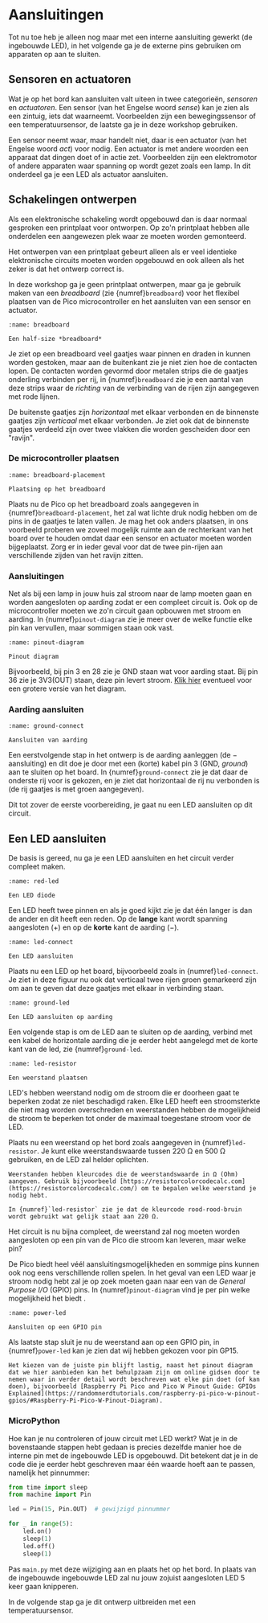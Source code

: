 # Aansluitingen

Tot nu toe heb je alleen nog maar met een interne aansluiting gewerkt (de ingebouwde LED), in het volgende ga je de externe pins gebruiken om apparaten op aan te sluiten.

## Sensoren en actuatoren

Wat je op het bord kan aansluiten valt uiteen in twee categorieën, *sensoren* en *actuatoren*. Een sensor (van het Engelse woord *sense*) kan je zien als een zintuig, iets dat waarneemt. Voorbeelden zijn een bewegingssensor of een temperatuursensor, de laatste ga je in deze workshop gebruiken.

Een sensor neemt waar, maar handelt niet, daar is een actuator (van het Engelse woord *act*) voor nodig. Een actuator is met andere woorden een apparaat dat dingen doet of in actie zet. Voorbeelden zijn een elektromotor of andere apparaten waar spanning op wordt gezet zoals een lamp. In dit onderdeel ga je een LED als actuator aansluiten.

## Schakelingen ontwerpen

Als een elektronische schakeling wordt opgebouwd dan is daar normaal gesproken een printplaat voor ontworpen. Op zo'n printplaat hebben alle onderdelen een aangewezen plek waar ze moeten worden gemonteerd.

Het ontwerpen van een printplaat gebeurt alleen als er veel identieke elektronische circuits moeten worden opgebouwd en ook alleen als het zeker is dat het ontwerp correct is.

In deze workshop ga je geen printplaat ontwerpen, maar ga je gebruik maken van een *breadboard* (zie {numref}`breadboard`) voor het flexibel plaatsen van de Pico microcontroller en het aansluiten van een sensor en actuator.

```{figure} ../images/breadboard_half.png
:name: breadboard

Een half-size *breadboard*
```

Je ziet op een breadboard veel gaatjes waar pinnen en draden in kunnen worden gestoken, maar aan de buitenkant zie je niet zien hoe de contacten lopen. De contacten worden gevormd door metalen strips die de gaatjes onderling verbinden per rij, in {numref}`breadboard` zie je een aantal van deze strips waar de *richting* van de verbinding van de rijen zijn aangegeven met rode lijnen.

De buitenste gaatjes zijn *horizontaal* met elkaar verbonden en de binnenste gaatjes zijn *verticaal* met elkaar verbonden. Je ziet ook dat de binnenste gaatjes verdeeld zijn over twee vlakken die worden gescheiden door een "ravijn".

### De microcontroller plaatsen

```{figure} ../circuits/pico_w_step_0.png
:name: breadboard-placement

Plaatsing op het breadboard
```

Plaats nu de Pico op het breadboard zoals aangegeven in {numref}`breadboard-placement`, het zal wat lichte druk nodig hebben om de pins in de gaatjes te laten vallen. Je mag het ook anders plaatsen, in ons voorbeeld proberen we zoveel mogelijk ruimte aan de rechterkant van het board over te houden omdat daar een sensor en actuator moeten worden bijgeplaatst. Zorg er in ieder geval voor dat de twee pin-rijen aan verschillende zijden van het ravijn zitten.

### Aansluitingen

Net als bij een lamp in jouw huis zal stroom naar de lamp moeten gaan en worden aangesloten op aarding zodat er een compleet circuit is. Ook op de microcontroller moeten we zo'n circuit gaan opbouwen met stroom en aarding. In {numref}`pinout-diagram` zie je meer over de welke functie elke pin kan vervullen, maar sommigen staan ook vast.

```{figure} ../images/pico2w-pinout.svg
:name: pinout-diagram

Pinout diagram
```

Bijvoorbeeld, bij pin 3 en 28 zie je GND staan wat voor aarding staat. Bij pin 36 zie je 3V3(OUT) staan, deze pin levert stroom. <a href="https://datasheets.raspberrypi.com/picow/PicoW-A4-Pinout.pdf">Klik hier</a> eventueel voor een grotere versie van het diagram.

### Aarding aansluiten

```{figure} ../circuits/pico_w_step_1.png
:name: ground-connect

Aansluiten van aarding
```

Een eerstvolgende stap in het ontwerp is de aarding aanleggen (de $-$ aansluiting) en dit doe je door met een (korte) kabel pin 3 (GND, *ground*) aan te sluiten op het board. In {numref}`ground-connect` zie je dat daar de onderste rij voor is gekozen, en je ziet dat horizontaal de rij nu verbonden is (de rij gaatjes is met groen aangegeven).

Dit tot zover de eerste voorbereiding, je gaat nu een LED aansluiten op dit circuit.

## Een LED aansluiten

De basis is gereed, nu ga je een LED aansluiten en het circuit verder compleet maken.

```{figure} ../images/red_led.png
:name: red-led

Een LED diode
```

Een LED heeft twee pinnen en als je goed kijkt zie je dat één langer is dan de ander en dit heeft een reden. Op de **lange** kant wordt spanning aangesloten ($+$) en op de **korte** kant de aarding ($-$).

```{figure} ../circuits/pico_w_step_2.png
:name: led-connect

Een LED aansluiten
```

Plaats nu een LED op het board, bijvoorbeeld zoals in {numref}`led-connect`. Je ziet in deze figuur nu ook dat verticaal twee rijen groen gemarkeerd zijn om aan te geven dat deze gaatjes met elkaar in verbinding staan.

```{figure} ../circuits/pico_w_step_3.png
:name: ground-led

Een LED aansluiten op aarding
```

Een volgende stap is om de LED aan te sluiten op de aarding, verbind met een kabel de horizontale aarding die je eerder hebt aangelegd met de korte kant van de led, zie {numref}`ground-led`.

```{figure} ../circuits/pico_w_step_4.png
:name: led-resistor

Een weerstand plaatsen
```

LED's hebben weerstand nodig om de stroom die er doorheen gaat te beperken zodat ze niet beschadigd raken. Elke LED heeft een stroomsterkte die niet mag worden overschreden en weerstanden hebben de mogelijkheid de stroom te beperken tot onder de maximaal toegestane stroom voor de LED.

Plaats nu een weerstand op het bord zoals aangegeven in {numref}`led-resistor`. Je kunt elke weerstandswaarde tussen 220 Ω en 500 Ω gebruiken, en de LED zal helder oplichten.

```{attention}
Weerstanden hebben kleurcodes die de weerstandswaarde in Ω (Ohm) aangeven. Gebruik bijvoorbeeld [https://resistorcolorcodecalc.com](https://resistorcolorcodecalc.com/) om te bepalen welke weerstand je nodig hebt.

In {numref}`led-resistor` zie je dat de kleurcode rood-rood-bruin wordt gebruikt wat gelijk staat aan 220 Ω.
```

Het circuit is nu bijna compleet, de weerstand zal nog moeten worden aangesloten op een pin van de Pico die stroom kan leveren, maar welke pin?

De Pico biedt heel véél aansluitingsmogelijkheden en sommige pins kunnen ook nog eens verschillende rollen spelen. In het geval van een LED waar je stroom nodig hebt zal je op zoek moeten gaan naar een van de *General Purpose I/O* (GPIO) pins. In {numref}`pinout-diagram` vind je per pin welke mogelijkheid het biedt .

```{figure} ../circuits/pico_w_step_5.png
:name: power-led

Aansluiten op een GPIO pin
```

Als laatste stap sluit je nu de weerstand aan op een GPIO pin, in {numref}`power-led` kan je zien dat wij hebben gekozen voor pin GP15.

```{note}
Het kiezen van de juiste pin blijft lastig, naast het pinout diagram dat we hier aanbieden kan het behulpzaam zijn om online gidsen door te nemen waar in verder detail wordt beschreven wat elke pin doet (of kan doen), bijvoorbeeld [Raspberry Pi Pico and Pico W Pinout Guide: GPIOs Explained](https://randomnerdtutorials.com/raspberry-pi-pico-w-pinout-gpios/#Raspberry-Pi-Pico-W-Pinout-Diagram).
```

### MicroPython

Hoe kan je nu controleren of jouw circuit met LED werkt? Wat je in de bovenstaande stappen hebt gedaan is precies dezelfde manier hoe de interne pin met de ingebouwde LED is opgebouwd. Dit betekent dat je in de code die je eerder hebt geschreven maar één waarde hoeft aan te passen, namelijk het pinnummer:

```python
from time import sleep
from machine import Pin

led = Pin(15, Pin.OUT)  # gewijzigd pinnummer

for _ in range(5):
    led.on()
    sleep(1)
    led.off()
    sleep(1)
```

Pas `main.py` met deze wijziging aan en plaats het op het bord. In plaats van de ingebouwde ingebouwde LED zal nu jouw zojuist aangesloten LED 5 keer gaan knipperen.

In de volgende stap ga je dit ontwerp uitbreiden met een temperatuursensor.
